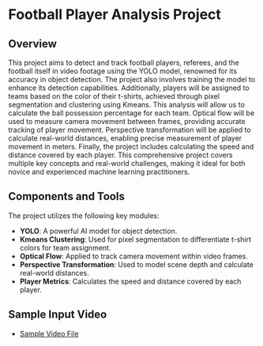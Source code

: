 # Football Player Analysis Project

## Overview
This project aims to detect and track football players, referees, and the football itself in video footage using the YOLO model, renowned for its accuracy in object detection. The project also involves training the model to enhance its detection capabilities. Additionally, players will be assigned to teams based on the color of their t-shirts, achieved through pixel segmentation and clustering using Kmeans. This analysis will allow us to calculate the ball possession percentage for each team. Optical flow will be used to measure camera movement between frames, providing accurate tracking of player movement. Perspective transformation will be applied to calculate real-world distances, enabling precise measurement of player movement in meters. Finally, the project includes calculating the speed and distance covered by each player. This comprehensive project covers multiple key concepts and real-world challenges, making it ideal for both novice and experienced machine learning practitioners.

## Components and Tools
The project utilizes the following key modules:
- **YOLO**: A powerful AI model for object detection.
- **Kmeans Clustering**: Used for pixel segmentation to differentiate t-shirt colors for team assignment.
- **Optical Flow**: Applied to track camera movement within video frames.
- **Perspective Transformation**: Used to model scene depth and calculate real-world distances.
- **Player Metrics**: Calculates the speed and distance covered by each player.

## Sample Input Video
- [Sample Video File](https://drive.google.com/file/d/1t6agoqggZKx6thamUuPAIdN_1zR9v9S_/view?usp=sharing)